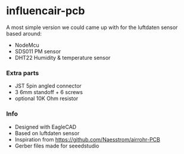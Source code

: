 # influencair-pcb

A most simple version we could came up with for the luftdaten sensor based around:
- NodeMcu
- SDS011 PM sensor
- DHT22 Humidity & temperature sensor

### Extra parts
- JST 5pin angled connector
- 3 6mm standoff + 6 screws
- optional 10K Ohm resistor

### Info
- Designed with EagleCAD
- Based on luftdaten sensor
- Inspiration from https://github.com/Naesstrom/airrohr-PCB
- Gerber files made for seeedstudio
